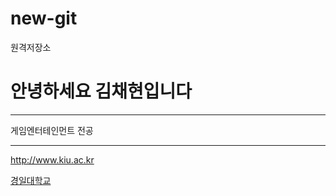 # new-git

원격저장소
# 안녕하세요 김채현입니다

*********************

게임엔터테인먼트 전공 

-----------

<http://www.kiu.ac.kr>

[경일대학교](http://www.kiu.ac.kr)

